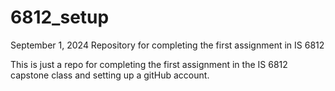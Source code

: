 # 6812_setup
September 1, 2024
Repository for completing the first assignment in IS 6812

This is just a repo for completing the first assignment in the IS 6812 capstone class and setting up a gitHub account.
